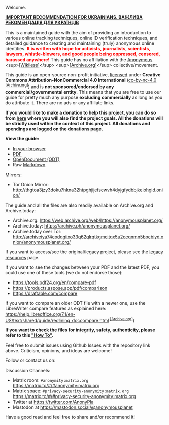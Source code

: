 Welcome.

**[IMPORTANT RECOMMENDATION FOR UKRAINIANS. ВАЖЛИВА РЕКОМЕНДАЦІЯ ДЛЯ УКРАЇНЦІВ](briar.html)**

This is a maintained guide with the aim of providing an introduction to various online tracking techniques, online ID verification techniques, and detailed guidance to creating and maintaining (truly) anonymous online identities. <span style="color: red">**It is written with hope for activists, journalists, scientists, lawyers, whistle-blowers, and good people being oppressed, censored, harassed anywhere!**</span> This guide has no affiliation with the [Anonymous](https://en.wikipedia.org/wiki/Anonymous_(hacker_group)) <sup>[[Wikiless]](https://wikiless.org/wiki/Anonymous_(hacker_group))</sup> <sup>[[Archive.org]](https://web.archive.org/web/https://en.wikipedia.org/wiki/Anonymous_(hacker_group))</sup> collective/movement.

This guide is an open-source non-profit initiative, [licensed](LICENSE.html) under **Creative Commons Attribution-NonCommercial 4.0 International** ([cc-by-nc-4.0](https://creativecommons.org/licenses/by-nc/4.0/) <sup>[[Archive.org]](https://web.archive.org/web/https://creativecommons.org/licenses/by-nc/4.0/)</sup>) and is **not sponsored/endorsed by any commercial/governmental entity**. This means that you are free to use our guide for pretty much any purpose **excluding commercially** as long as you do attribute it. There are no ads or any affiliate links.

**If you would like to make a donation to help this project, you can do so from [here](donations.html) where you will also find the project goals. All the donations will be strictly used within the context of this project. All donations and spendings are logged on the donations page.**

**View the guide:**
- [In your browser](guide.html)
- [PDF](export/guide.pdf)
- [OpenDocument (ODT)](export/guide.odt)
- Raw [Markdown](https://raw.githubusercontent.com/Anon-Planet/thgtoa/main/guide.md).

Mirrors:
- Tor Onion Mirror: <http://thgtoa3jzy3doku7hkna32htpghjijefscwvh4dyjgfydbbjkeiohgid.onion/>

The guide and all the files are also readily available on Archive.org and Archive.today:

- Archive.org: <https://web.archive.org/web/https://anonymousplanet.org/>
- Archive.today: <https://archive.ph/anonymousplanet.org/>
- Archive.today over Tor: <http://archiveiya74codqgiixo33q62qlrqtkgmcitqx5u2oeqnmn5bpcbiyd.onion/anonymousplanet.org/>

If you want to access/see the original/legacy project, please see the [legacy resources](legacy.html) page.

If you want to see the changes between your PDF and the latest PDF, you could use one of these tools (we do not endorse those):

- <https://tools.pdf24.org/en/compare-pdf>
- <https://products.aspose.app/pdf/comparison>
- <https://draftable.com/compare>

If you want to compare an older ODT file with a newer one, use the LibreWriter compare features as explained here: <https://help.libreoffice.org/7.1/en-US/text/shared/guide/redlining_doccompare.html> <sup>[[Archive.org]](https://web.archive.org/wen/https://help.libreoffice.org/7.1/en-US/text/shared/guide/redlining_doccompare.html)</sup>)

**If you want to check the files for integrity, safety, authenticity, please refer to this ["How To"](verify.html).**

Feel free to submit issues using Github Issues with the repository link above. Criticism, opinions, and ideas are welcome!

Follow or contact us on:

Discussion Channels:
- Matrix room: `#anonymity:matrix.org` <https://matrix.to/#/#anonymity:matrix.org>
- Matrix space: `#privacy-security-anonymity:matrix.org` <https://matrix.to/#/#privacy-security-anonymity:matrix.org>
- Twitter at https://twitter.com/AnonyPla
- Mastodon at https://mastodon.social/@anonymousplanet

Have a good read and feel free to share and/or recommend it!
